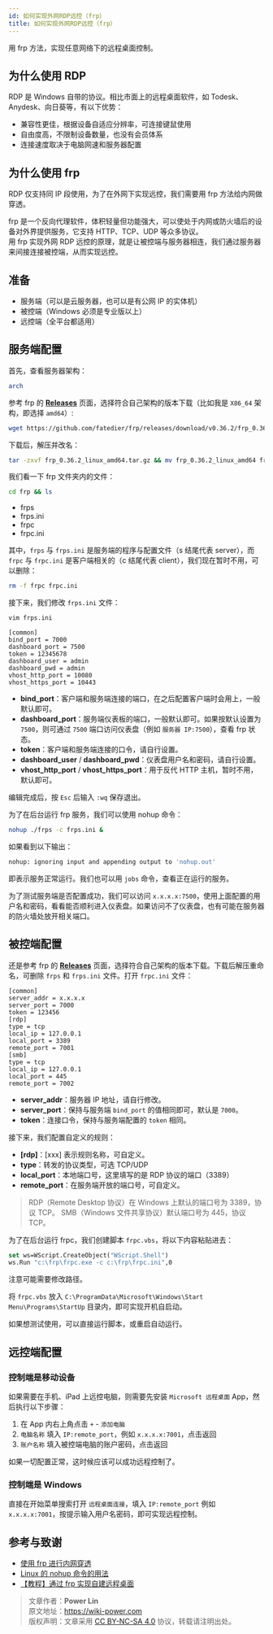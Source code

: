 ```yaml
---
id: 如何实现外网RDP远控（frp）
title: 如何实现外网RDP远控（frp）
---
```


用 frp 方法，实现任意网络下的远程桌面控制。

## 为什么使用 RDP

RDP 是 Windows 自带的协议。相比市面上的远程桌面软件，如 Todesk、Anydesk、向日葵等，有以下优势：

- 兼容性更佳，根据设备自适应分辨率，可连接键鼠使用
- 自由度高，不限制设备数量，也没有会员体系
- 连接速度取决于电脑网速和服务器配置

## 为什么使用 frp

RDP 仅支持同 IP 段使用，为了在外网下实现远控，我们需要用 frp 方法给内网做穿透。

frp 是一个反向代理软件，体积轻量但功能强大，可以使处于内网或防火墙后的设备对外界提供服务，它支持 HTTP、TCP、UDP 等众多协议。  
用 frp 实现外网 RDP 远控的原理，就是让被控端与服务器相连，我们通过服务器来间接连接被控端，从而实现远控。

## 准备

- 服务端（可以是云服务器，也可以是有公网 IP 的实体机）
- 被控端（Windows 必须是专业版以上）
- 远控端（全平台都适用）

## 服务端配置

首先，查看服务器架构：

```bash
arch
```

参考 frp 的 [**Releases**](https://github.com/fatedier/frp/releases) 页面，选择符合自己架构的版本下载（比如我是 `X86_64` 架构，即选择 `amd64`）:

```bash
wget https://github.com/fatedier/frp/releases/download/v0.36.2/frp_0.36.2_linux_amd64.tar.gz
```

下载后，解压并改名：

```bash
tar -zxvf frp_0.36.2_linux_amd64.tar.gz && mv frp_0.36.2_linux_amd64 frp
```

我们看一下 frp 文件夹内的文件：

```bash
cd frp && ls
```

- frps
- frps.ini
- frpc
- frpc.ini

其中，`frps` 与 `frps.ini` 是服务端的程序与配置文件（s 结尾代表 server），而 `frpc` 与 `frpc.ini` 是客户端相关的（c 结尾代表 client），我们现在暂时不用，可以删除：

```bash
rm -f frpc frpc.ini
```

接下来，我们修改 `frps.ini` 文件：

```bash
vim frps.ini
```

```vim title="frps.ini"
[common]
bind_port = 7000
dashboard_port = 7500
token = 12345678
dashboard_user = admin
dashboard_pwd = admin
vhost_http_port = 10080
vhost_https_port = 10443
```

- **bind_port**：客户端和服务端连接的端口，在之后配置客户端时会用上，一般默认即可。
- **dashboard_port**：服务端仪表板的端口，一般默认即可。如果按默认设置为 `7500`，则可通过 `7500` 端口访问仪表盘（例如 `服务器 IP:7500`），查看 frp 状态。
- **token**：客户端和服务端连接的口令，请自行设置。
- **dashboard_user** / **dashboard_pwd**：仪表盘用户名和密码，请自行设置。
- **vhost_http_port** / **vhost_https_port**：用于反代 HTTP 主机，暂时不用，默认即可。

编辑完成后，按 `Esc` 后输入 `:wq` 保存退出。

为了在后台运行 frp 服务，我们可以使用 nohup 命令：

```bash
nohup ./frps -c frps.ini &
```

如果看到以下输出：

```bash
nohup: ignoring input and appending output to 'nohup.out'
```

即表示服务正常运行。我们也可以用 `jobs` 命令，查看正在运行的服务。

为了测试服务端是否配置成功，我们可以访问 `x.x.x.x:7500`，使用上面配置的用户名和密码，看看能否顺利进入仪表盘。如果访问不了仪表盘，也有可能在服务器的防火墙处放开相关端口。

## 被控端配置

还是参考 frp 的 [**Releases**](https://github.com/fatedier/frp/releases) 页面，选择符合自己架构的版本下载。下载后解压重命名，可删除 `frps` 和 `frps.ini` 文件。打开 `frpc.ini` 文件：

```vim title="frpc.ini"
[common]
server_addr = x.x.x.x
server_port = 7000
token = 123456
[rdp]
type = tcp
local_ip = 127.0.0.1
local_port = 3389
remote_port = 7001
[smb]
type = tcp
local_ip = 127.0.0.1
local_port = 445
remote_port = 7002
```

- **server_addr**：服务器 IP 地址，请自行修改。
- **server_port**：保持与服务端 `bind_port` 的值相同即可，默认是 `7000`。
- **token**：连接口令，保持与服务端配置的 `token` 相同。

接下来，我们配置自定义的规则：

- **[rdp]**：[xxx] 表示规则名称，可自定义。
- **type**：转发的协议类型，可选 TCP/UDP
- **local_port**：本地端口号，这里填写的是 RDP 协议的端口（3389）
- **remote_port**：在服务端开放的端口号，可自定义。

> RDP（Remote Desktop 协议）在 Windows 上默认的端口号为 3389，协议 TCP。
> SMB（Windows 文件共享协议）默认端口号为 445，协议 TCP。

为了在后台运行 frpc，我们创建脚本 `frpc.vbs`，将以下内容粘贴进去：

```vb title="frpc.vbs"
set ws=WScript.CreateObject("WScript.Shell")
ws.Run "c:\frp\frpc.exe -c c:\frp\frpc.ini",0
```

注意可能需要修改路径。

将 `frpc.vbs` 放入 `C:\ProgramData\Microsoft\Windows\Start Menu\Programs\StartUp` 目录内，即可实现开机自启动。

如果想测试使用，可以直接运行脚本，或重启自动运行。

## 远控端配置

### 控制端是移动设备

如果需要在手机、iPad 上远控电脑，则需要先安装 `Microsoft 远程桌面` App，然后执行以下步骤：

1. 在 App 内右上角点击 `+` - `添加电脑`
2. `电脑名称` 填入 `IP:remote_port`，例如 `x.x.x.x:7001`，点击返回
3. `账户名称` 填入被控端电脑的账户密码，点击返回

如果一切配置正常，这时候应该可以成功远程控制了。

### 控制端是 Windows

直接在开始菜单搜索打开 `远程桌面连接`，填入 `IP:remote_port` 例如 `x.x.x.x:7001`，按提示输入用户名密码，即可实现远程控制。

## 参考与致谢

- [使用 frp 进行内网穿透](https://sspai.com/post/52523)
- [Linux 的 nohup 命令的用法](https://ehlxr.me/2017/01/18/Linux-%E7%9A%84-nohup-%E5%91%BD%E4%BB%A4%E7%9A%84%E7%94%A8%E6%B3%95/)
- [【教程】通过 frp 实现自建远程桌面](https://pa.ci/77.html)

> 文章作者：**Power Lin**  
> 原文地址：<https://wiki-power.com>  
> 版权声明：文章采用 [CC BY-NC-SA 4.0](https://creativecommons.org/licenses/by/4.0/deed.zh) 协议，转载请注明出处。
